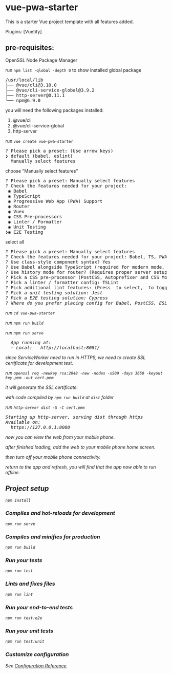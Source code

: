 # vue-pwa-starter
This is a starter Vue project template with all features added.

Plugins: [Vuetify]

## pre-requisites:
OpenSSL
Node Package Manager

run `npm list -qlobal -depth 0` to show installed global package

<pre>
/usr/local/lib
├── @vue/cli@3.10.0
├── @vue/cli-service-global@3.9.2
├── http-server@0.11.1
└── npm@6.9.0
</pre>

you will need the following packages installed:
1. @vue/cli
2. @vue/cli-service-global
3. http-server

run `vue create vue-pwa-starter`

<pre>
? Please pick a preset: (Use arrow keys)
❯ default (babel, eslint) 
  Manually select features 
</pre>

choose "Manually select features"

<pre>
? Please pick a preset: Manually select features
? Check the features needed for your project: 
 ◉ Babel
 ◉ TypeScript
 ◉ Progressive Web App (PWA) Support
 ◉ Router
 ◉ Vuex
 ◉ CSS Pre-processors
 ◉ Linter / Formatter
 ◉ Unit Testing
❯◉ E2E Testing
</pre>

select all

<pre>
? Please pick a preset: Manually select features
? Check the features needed for your project: Babel, TS, PWA, Router, Vuex, CSS Pre-processors, Linter, Unit, E2E
? Use class-style component syntax? Yes
? Use Babel alongside TypeScript (required for modern mode, auto-detected polyfills, transpiling JSX)? Yes
? Use history mode for router? (Requires proper server setup for index fallback in production) Yes
? Pick a CSS pre-processor (PostCSS, Autoprefixer and CSS Modules are supported by default): Sass/SCSS (with dart-sass)
? Pick a linter / formatter config: TSLint
? Pick additional lint features: (Press <space> to select, <a> to toggle all, <i> to invert selection)Lint on save
? Pick a unit testing solution: Jest
? Pick a E2E testing solution: Cypress
? Where do you prefer placing config for Babel, PostCSS, ESLint, etc.? In package.json
</pre>

run `cd vue-pwa-starter`

run `npm run build`

run `npm run serve`

<pre>
  App running at:
  - Local:   http://localhost:8081/ 
</pre>

since ServiceWorker need to run in HTTPS, we need to create SSL certificate for development test.

run `openssl req -newkey rsa:2048 -new -nodes -x509 -days 3650 -keyout key.pem -out cert.pem`

it will generate the SSL certificate.

with code compiled by `npm run build` at `dist` folder

run `http-server dist -S -C cert.pem`

<pre>
Starting up http-server, serving dist through https
Available on:
  https://127.0.0.1:8080
</pre>

now you can view the web from your mobile phone.

after finished loading, add the web to your mobile phone home screen.

then turn off your mobile phone connectivity.

return to the app and refresh, you will find that the app now able to run offline.


## Project setup
```
npm install
```

### Compiles and hot-reloads for development
```
npm run serve
```

### Compiles and minifies for production
```
npm run build
```

### Run your tests
```
npm run test
```

### Lints and fixes files
```
npm run lint
```

### Run your end-to-end tests
```
npm run test:e2e
```

### Run your unit tests
```
npm run test:unit
```

### Customize configuration
See [Configuration Reference](https://cli.vuejs.org/config/).
